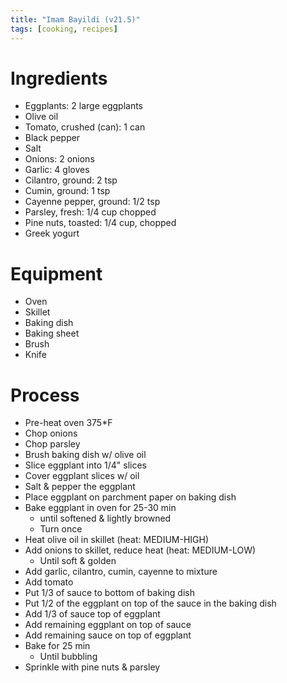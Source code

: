 ```yaml
---
title: "Imam Bayildi (v21.5)"
tags: [cooking, recipes]
---
```


# Ingredients
- Eggplants: 2 large eggplants
- Olive oil
- Tomato, crushed (can): 1 can
- Black pepper
- Salt
- Onions: 2 onions
- Garlic: 4 gloves
- Cilantro, ground: 2 tsp
- Cumin, ground: 1 tsp
- Cayenne pepper, ground: 1/2 tsp
- Parsley, fresh: 1/4 cup chopped
- Pine nuts, toasted: 1/4 cup, chopped
- Greek yogurt

# Equipment
- Oven
- Skillet
- Baking dish
- Baking sheet
- Brush
- Knife

# Process
- Pre-heat oven 375*F
- Chop onions
- Chop parsley
- Brush baking dish w/ olive oil
- Slice eggplant into 1/4" slices
- Cover eggplant slices w/ oil
- Salt & pepper the eggplant
- Place eggplant on parchment paper on baking dish
- Bake eggplant in oven for 25-30 min
    - until softened & lightly browned
    - Turn once
- Heat olive oil in skillet (heat: MEDIUM-HIGH)
- Add onions to skillet, reduce heat (heat:  MEDIUM-LOW)
    - Until soft & golden
- Add garlic, cilantro, cumin, cayenne to mixture
- Add tomato
- Put 1/3 of sauce to bottom of baking dish
- Put 1/2 of the eggplant on top of the sauce in the baking dish
- Add 1/3 of sauce top of eggplant
- Add remaining eggplant on top of sauce
- Add remaining sauce on top of eggplant
- Bake for 25 min
    - Until bubbling
- Sprinkle with pine nuts & parsley

